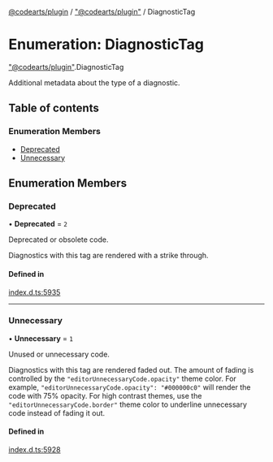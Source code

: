 [@codearts/plugin](../README.md) / ["@codearts/plugin"](../modules/_codearts_plugin_.md) / DiagnosticTag

# Enumeration: DiagnosticTag

["@codearts/plugin"](../modules/_codearts_plugin_.md).DiagnosticTag

Additional metadata about the type of a diagnostic.

## Table of contents

### Enumeration Members

- [Deprecated](codearts_plugin_.DiagnosticTag.md#deprecated)
- [Unnecessary](codearts_plugin_.DiagnosticTag.md#unnecessary)

## Enumeration Members

### Deprecated

• **Deprecated** = ``2``

Deprecated or obsolete code.

Diagnostics with this tag are rendered with a strike through.

#### Defined in

[index.d.ts:5935](https://github.com/huaweicloud/cloudide-plugin-api/blob/4d28848/index.d.ts#L5935)

___

### Unnecessary

• **Unnecessary** = ``1``

Unused or unnecessary code.

Diagnostics with this tag are rendered faded out. The amount of fading
is controlled by the `"editorUnnecessaryCode.opacity"` theme color. For
example, `"editorUnnecessaryCode.opacity": "#000000c0"` will render the
code with 75% opacity. For high contrast themes, use the
`"editorUnnecessaryCode.border"` theme color to underline unnecessary code
instead of fading it out.

#### Defined in

[index.d.ts:5928](https://github.com/huaweicloud/cloudide-plugin-api/blob/4d28848/index.d.ts#L5928)
